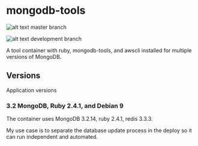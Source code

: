 # mongodb-tools

![alt text](https://travis-ci.org/chriswessells/mongodb-tools.svg?branch=master "TravisCI Build Status") master branch 

![alt text](https://travis-ci.org/chriswessells/mongodb-tools.svg?branch=development "TravisCI Build Status") development branch 

A tool container with ruby, mongodb-tools, and awscli installed for multiple versions of MongoDB.

## Versions

Application versions

### 3.2 MongoDB, Ruby 2.4.1, and Debian 9

The container uses MongoDB 3.2.14, ruby 2.4.1, redis 3.3.3.

My use case is to separate the database update process in the deploy so it can run independent and automated.